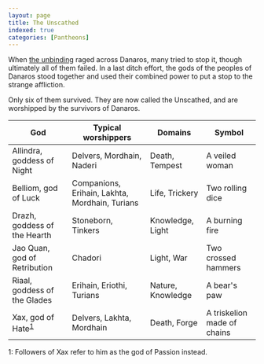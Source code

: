 ```yaml
---
layout: page
title: The Unscathed
indexed: true
categories: [Pantheons]
---
```

When [the unbinding](/history/the-unbinding) raged across Danaros, many tried to stop it, though ultimately all of them failed. 
In a last ditch effort, the gods of the peoples of Danaros stood together and used their combined power to put a stop to the
strange affliction.

Only six of them survived. They are now called the Unscathed, and are worshipped by the survivors of Danaros.

| God | Typical worshippers | Domains | Symbol |
| --- | --- | --- | --- |
| Allindra, goddess of Night | Delvers, Mordhain, Naderi | Death, Tempest | A veiled woman |
| Belliom, god of Luck | Companions, Erihain, Lakhta, Mordhain, Turians | Life, Trickery | Two rolling dice |
| Drazh, goddess of the Hearth | Stoneborn, Tinkers | Knowledge, Light | A burning fire |
| Jao Quan, god of Retribution | Chadori | Light, War | Two crossed hammers |
| Riaal, goddess of the Glades | Erihain, Eriothi, Turians | Nature, Knowledge | A bear's paw |
| Xax, god of Hate<sup>[1](#xax)</sup> | Delvers, Lakhta, Mordhain | Death, Forge | A triskelion made of chains |

<a name="xax">1</a>: Followers of Xax refer to him as the god of Passion instead.
